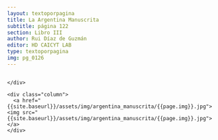 ```yaml
---
layout: textoporpagina
title: La Argentina Manuscrita
subtitle: página 122
section: Libro III
author: Rui Díaz de Guzmán
editor: HD CAICYT LAB
type: textoporpagina
img: pg_0126
---
```


<div class="row">
    <div class="column">


    </div>

    <div class="column">
      <a href="{{site.baseurl}}/assets/img/argentina_manuscrita/{{page.img}}.jpg"><img src="{{site.baseurl}}/assets/img/argentina_manuscrita/{{page.img}}.jpg"></a>
    </div>
</div>